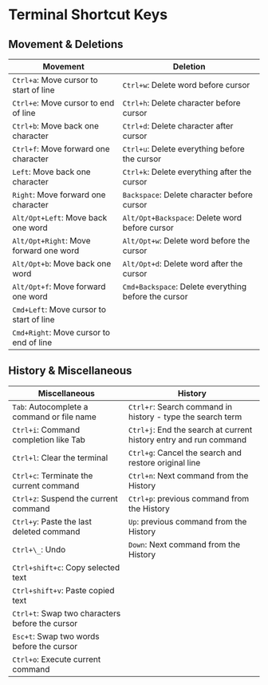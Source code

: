 # Terminal Shortcut Keys

## Movement & Deletions

| Movement                                 | Deletion                                             |
| ---------------------------------------- | ---------------------------------------------------- |
| `Ctrl+a`: Move cursor to start of line   | `Ctrl+w`: Delete word before cursor                  |
| `Ctrl+e`: Move cursor to end of line     | `Ctrl+h`: Delete character before cursor             |
| `Ctrl+b`: Move back one character        | `Ctrl+d`: Delete character after cursor              |
| `Ctrl+f`: Move forward one character     | `Ctrl+u`: Delete everything before the cursor        |
| `Left`: Move back one character          | `Ctrl+k`: Delete everything after the cursor         |
| `Right`: Move forward one character      | `Backspace`: Delete character before cursor          |
| `Alt/Opt+Left`: Move back one word       | `Alt/Opt+Backspace`: Delete word before cursor       |
| `Alt/Opt+Right`: Move forward one word   | `Alt/Opt+w`: Delete word before the cursor           |
| `Alt/Opt+b`: Move back one word          | `Alt/Opt+d`: Delete word after the cursor            |
| `Alt/Opt+f`: Move forward one word       | `Cmd+Backspace`: Delete everything before the cursor |
| `Cmd+Left`: Move cursor to start of line |                                                      |
| `Cmd+Right`: Move cursor to end of line  |                                                      |

## History & Miscellaneous

| Miscellaneous                                   | History                                                           |
| ----------------------------------------------- | ----------------------------------------------------------------- |
| `Tab`: Autocomplete a command or file name      | `Ctrl+r`: Search command in history - type the search term        |
| `Ctrl+i`: Command completion like Tab           | `Ctrl+j`: End the search at current history entry and run command |
| `Ctrl+l`: Clear the terminal                    | `Ctrl+g`: Cancel the search and restore original line             |
| `Ctrl+c`: Terminate the current command         | `Ctrl+n`: Next command from the History                           |
| `Ctrl+z`: Suspend the current command           | `Ctrl+p`: previous command from the History                       |
| `Ctrl+y`: Paste the last deleted command        | `Up`: previous command from the History                           |
| `Ctrl+\_`: Undo                                 | `Down`: Next command from the History                             |
| `Ctrl+shift+c`: Copy selected text              |                                                                   |
| `Ctrl+shift+v`: Paste copied text               |                                                                   |
| `Ctrl+t`: Swap two characters before the cursor |                                                                   |
| `Esc+t`: Swap two words before the cursor       |                                                                   |
| `Ctrl+o`: Execute current command               |                                                                   |


